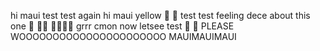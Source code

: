 hi maui
test
test again
hi maui
yellow
🤞
👀
test test
feeling dece about this one
👀
🤞🤞
🤞🤞🤞🤞
grrr
cmon now
letsee
test
👀 🤞
PLEASE
WOOOOOOOOOOOOOOOOOOOOOO MAUIMAUIMAUI

